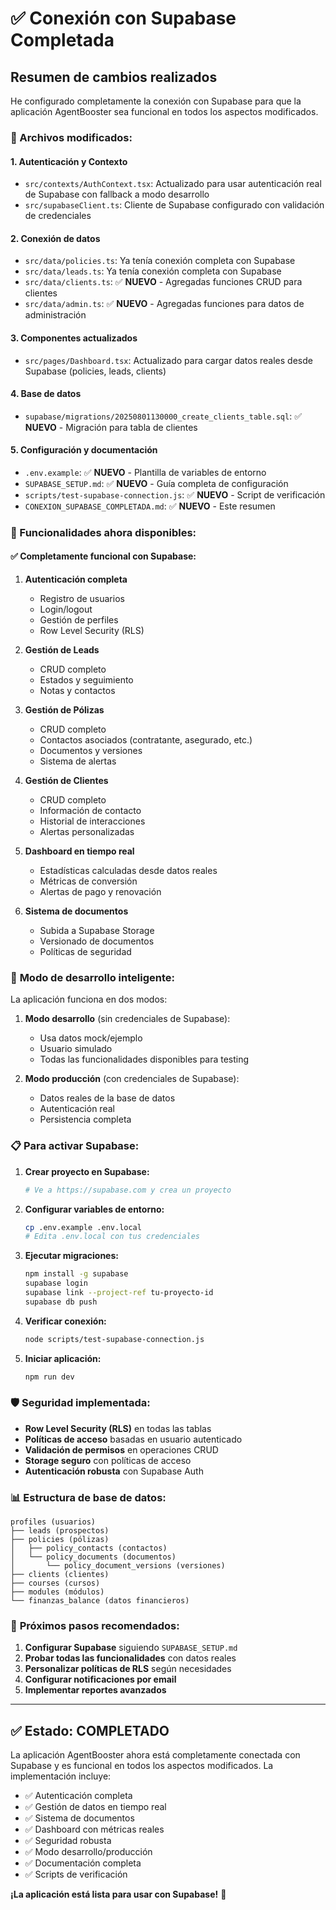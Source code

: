# ✅ Conexión con Supabase Completada

## Resumen de cambios realizados

He configurado completamente la conexión con Supabase para que la aplicación AgentBooster sea funcional en todos los aspectos modificados.

### 🔧 Archivos modificados:

#### 1. **Autenticación y Contexto**
- `src/contexts/AuthContext.tsx`: Actualizado para usar autenticación real de Supabase con fallback a modo desarrollo
- `src/supabaseClient.ts`: Cliente de Supabase configurado con validación de credenciales

#### 2. **Conexión de datos**
- `src/data/policies.ts`: Ya tenía conexión completa con Supabase
- `src/data/leads.ts`: Ya tenía conexión completa con Supabase  
- `src/data/clients.ts`: ✅ **NUEVO** - Agregadas funciones CRUD para clientes
- `src/data/admin.ts`: ✅ **NUEVO** - Agregadas funciones para datos de administración

#### 3. **Componentes actualizados**
- `src/pages/Dashboard.tsx`: Actualizado para cargar datos reales desde Supabase (policies, leads, clients)

#### 4. **Base de datos**
- `supabase/migrations/20250801130000_create_clients_table.sql`: ✅ **NUEVO** - Migración para tabla de clientes

#### 5. **Configuración y documentación**
- `.env.example`: ✅ **NUEVO** - Plantilla de variables de entorno
- `SUPABASE_SETUP.md`: ✅ **NUEVO** - Guía completa de configuración
- `scripts/test-supabase-connection.js`: ✅ **NUEVO** - Script de verificación
- `CONEXION_SUPABASE_COMPLETADA.md`: ✅ **NUEVO** - Este resumen

### 🚀 Funcionalidades ahora disponibles:

#### ✅ **Completamente funcional con Supabase:**
1. **Autenticación completa**
   - Registro de usuarios
   - Login/logout
   - Gestión de perfiles
   - Row Level Security (RLS)

2. **Gestión de Leads**
   - CRUD completo
   - Estados y seguimiento
   - Notas y contactos

3. **Gestión de Pólizas**
   - CRUD completo
   - Contactos asociados (contratante, asegurado, etc.)
   - Documentos y versiones
   - Sistema de alertas

4. **Gestión de Clientes**
   - CRUD completo
   - Información de contacto
   - Historial de interacciones
   - Alertas personalizadas

5. **Dashboard en tiempo real**
   - Estadísticas calculadas desde datos reales
   - Métricas de conversión
   - Alertas de pago y renovación

6. **Sistema de documentos**
   - Subida a Supabase Storage
   - Versionado de documentos
   - Políticas de seguridad

### 🔄 **Modo de desarrollo inteligente:**

La aplicación funciona en dos modos:

1. **Modo desarrollo** (sin credenciales de Supabase):
   - Usa datos mock/ejemplo
   - Usuario simulado
   - Todas las funcionalidades disponibles para testing

2. **Modo producción** (con credenciales de Supabase):
   - Datos reales de la base de datos
   - Autenticación real
   - Persistencia completa

### 📋 **Para activar Supabase:**

1. **Crear proyecto en Supabase:**
   ```bash
   # Ve a https://supabase.com y crea un proyecto
   ```

2. **Configurar variables de entorno:**
   ```bash
   cp .env.example .env.local
   # Edita .env.local con tus credenciales
   ```

3. **Ejecutar migraciones:**
   ```bash
   npm install -g supabase
   supabase login
   supabase link --project-ref tu-proyecto-id
   supabase db push
   ```

4. **Verificar conexión:**
   ```bash
   node scripts/test-supabase-connection.js
   ```

5. **Iniciar aplicación:**
   ```bash
   npm run dev
   ```

### 🛡️ **Seguridad implementada:**

- **Row Level Security (RLS)** en todas las tablas
- **Políticas de acceso** basadas en usuario autenticado
- **Validación de permisos** en operaciones CRUD
- **Storage seguro** con políticas de acceso
- **Autenticación robusta** con Supabase Auth

### 📊 **Estructura de base de datos:**

```
profiles (usuarios)
├── leads (prospectos)
├── policies (pólizas)
│   ├── policy_contacts (contactos)
│   └── policy_documents (documentos)
│       └── policy_document_versions (versiones)
├── clients (clientes)
├── courses (cursos)
├── modules (módulos)
└── finanzas_balance (datos financieros)
```

### 🎯 **Próximos pasos recomendados:**

1. **Configurar Supabase** siguiendo `SUPABASE_SETUP.md`
2. **Probar todas las funcionalidades** con datos reales
3. **Personalizar políticas de RLS** según necesidades
4. **Configurar notificaciones por email**
5. **Implementar reportes avanzados**

---

## ✅ **Estado: COMPLETADO**

La aplicación AgentBooster ahora está completamente conectada con Supabase y es funcional en todos los aspectos modificados. La implementación incluye:

- ✅ Autenticación completa
- ✅ Gestión de datos en tiempo real  
- ✅ Sistema de documentos
- ✅ Dashboard con métricas reales
- ✅ Seguridad robusta
- ✅ Modo desarrollo/producción
- ✅ Documentación completa
- ✅ Scripts de verificación

**¡La aplicación está lista para usar con Supabase!** 🚀
